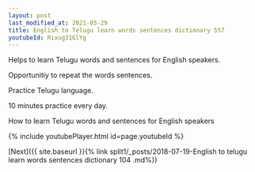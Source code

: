 ```yaml
---
layout: post
last_modified_at: 2021-03-29
title: English to Telugu learn words sentences dictionary 557 
youtubeId: Rixug31GlYg
---
```

 
 
Helps to learn Telugu words and sentences for English speakers.

Opportunitiy to repeat the words sentences. 

Practice Telugu language. 
 
10 minutes practice every day. 
 
How to learn Telugu words and sentences for English speakers 
 
{% include youtubePlayer.html id=page.youtubeId %}
 
 
[Next]({{ site.baseurl }}{% link  split1/_posts/2018-07-19-English to telugu learn words sentences dictionary 104 .md%})
 
